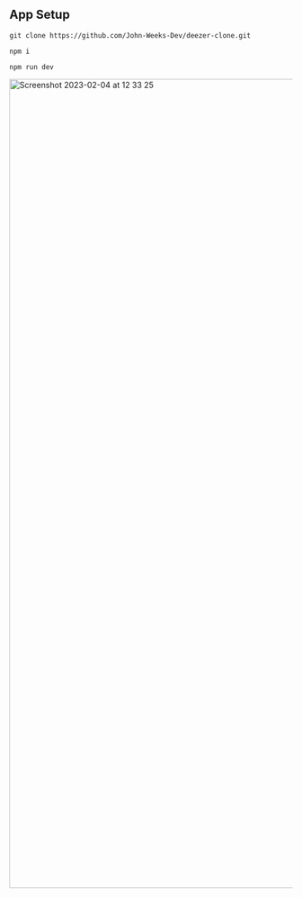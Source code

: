 ## App Setup

```
git clone https://github.com/John-Weeks-Dev/deezer-clone.git

npm i

npm run dev
```

<img width="1439" alt="Screenshot 2023-02-04 at 12 33 25" src="https://user-images.githubusercontent.com/108229029/219743346-06a84132-6f14-4adf-b5a9-9af999b6a37c.png">

